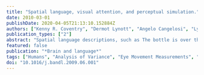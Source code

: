 ```yaml
---
title: "Spatial language, visual attention, and perceptual simulation."
date: 2010-03-01
publishDate: 2020-04-05T21:13:10.152884Z
authors: ["Kenny R. Coventry", "Dermot Lynott", "Angelo Cangelosi", "Lynn Monrouxe", "Dan Joyce", "Daniel C. Richardson"]
publication_types: ["2"]
abstract: "Spatial language descriptions, such as The bottle is over the glass, direct the attention of the hearer to particular aspects of the visual world. This paper asks how they do so, and what brain mechanisms underlie this process. In two experiments employing behavioural and eye tracking methodologies we examined the  effects of spatial language on people's judgements and parsing of a visual scene. The results underscore previous claims regarding the importance of object function in spatial language, but also show how spatial language differentially directs attention during examination of a visual scene. We discuss implications for existing models of spatial language, with associated brain mechanisms."
featured: false
publication: "*Brain and language*"
tags: ["Humans", "Analysis of Variance", "Eye Movement Measurements", "*Visual Perception", "Photic Stimulation", "Models", "Psychological", "Neuropsychological Tests", "*Attention", "*Language", "*Space Perception", "Fixation", "Ocular", "Judgment", "Language Tests", "Psycholinguistics", "Time Factors"]
doi: "10.1016/j.bandl.2009.06.001"
---
```


